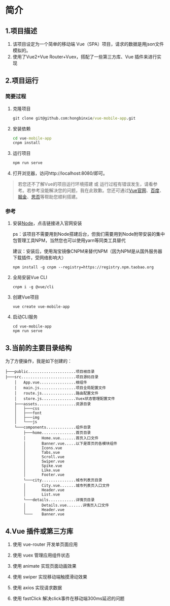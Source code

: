 # 简介

## 1.项目描述

1. 该项目设定为一个简单的移动端 Vue（SPA）项目，请求的数据是用json文件模拟的。
2. 使用了Vue2+Vue Router+Vuex，搭配了一些第三方库、Vue 插件来进行实现

## 2.项目运行

### 简要过程

1. 克隆项目

   ```cmd
   git clone git@github.com:hongbinxie/vue-mobile-app.git
   ```

2. 安装依赖

   ```cmd
   cd vue-mobile-app
   cnpm install
   ```

3. 运行项目

   ```cmd
   npm run serve
   ```

4. 打开浏览器，访问http://localhost:8080/即可。

> 若您还不了解Vue的项目运行环境搭建 或 运行过程有错误发生，请看参考。若参考没能解决您的问题，我在此致歉。您还可通过[Vue官网](https://cn.vuejs.org/index.html)、[百度](http://www.baidu.com/)、[掘金](https://juejin.im/?utm_source=gold_browser_extension)、[思否](https://segmentfault.com/)等帮助您顺利搭建。

### 参考

1. 安装[Node](http://nodejs.cn/download/)，点击链接进入官网安装

   ​	ps：该项目不需要用到Node搭建后台，但我们需要用到Node附带安装的集中包管理工具NPM，当然您也可以使用yarn等同类工具替代

   ​	建议：安装后，使用淘宝镜像CNPM来替代NPM（因为NPM是从国外服务器下载插件，受网络影响大）

   ```
   npm install -g cnpm --registry=https://registry.npm.taobao.org
   ```

2. 全局安装Vue CLI

   ```
   cnpm i -g @vue/cli
   ```

3. 创建Vue项目

   ```
   vue create vue-mobile-app
   ```

4. 启动CLI服务

   ```
   cd vue-mobile-app
   npm run serve
   ```

## 3.当前的主要目录结构

为了方便操作，我是如下创建的：

```
├───public.....................项目根目录
├───src........................项目源码目录
	│  	App.vue................根组件 
   	│  	main.js................项目全局配置文件
   	│  	route.js...............路由配置文件
   	│  	store.js...............Vuex状态管理配置文件
    ├───assets.................资源目录		
    │   ├───css
    │   ├───font
    │   ├───img
    │   └───js
    └───components.............组件目录
        ├───home...............首页目录
        │   	Home.vue.......首页入口文件
        │   	Banner.vue.....以下是首页的各模块组件	 
        │    	Icons.vue
        │   	Tabs.vue
        │   	Scroll.vue
        │   	Swiper.vue
        │   	Spike.vue
        │   	Like.vue
        │   	Footer.vue
        └───city...............城市列表页目录
        │   	City.vue.......城市列表页入口文件	   
        │   	Header.vue
        │		List.vue
        └───details............详情页目录
        │		Details.vue.......详情页入口文件	   
        │   	Header.vue
        └───	Banner.vue						
```

## 4.Vue 插件或第三方库

1. 使用 vue-router 开发单页面应用

2. 使用 vuex 管理应用组件状态

3. 使用 animate 实现页面动画效果

4. 使用 swiper 实现移动端触摸滑动效果

5. 使用 axios 实现请求数据

6. 使用 fastClick 解决click事件在移动端300ms延迟的问题

   